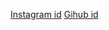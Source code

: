 [Instagram id](https://www.instagram.com/adam_warlok?r=nametag)
[Gihub id](https://github.com/sreeroop0078)
